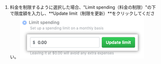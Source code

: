 1. 料金を制限するように選択した場合、"Limit spending（料金の制限）"の下で限度額を入力し、**Update limit（制限を更新）**をクリックしてください。 ![料金の制限の入力フィールドと制限の更新ボタン](/assets/images/help/billing/update-limit.png)
